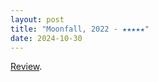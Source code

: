 ```yaml
---
layout: post
title: "Moonfall, 2022 - ★★★★★"
date: 2024-10-30
---
```


[Review](https://letterboxd.com/pavlesap/film/moonfall/).
